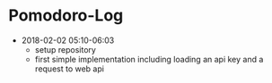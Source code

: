# Pomodoro-Log

- 2018-02-02 05:10-06:03
  - setup repository
  - first simple implementation including loading an api key and a request to web api